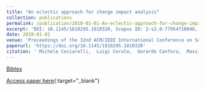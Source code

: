 ```yaml
---
title: "An eclectic approach for change impact analysis"
collection: publications
permalink: /publication/2010-01-01-An-eclectic-approach-for-change-impact-analysis
excerpt: 'DOI: 10.1145/1810295.1810320, Scopus ID: 2-s2.0-77954718048, Cited by: 26'
date: 2010-01-01
venue: 'Proceedings of the 32nd ACM/IEEE International Conference on Software Engineering - Volume 2, ICSE 2010, Cape Town, South Africa, 1-8 May 2010'
paperurl: 'https://doi.org/10.1145/1810295.1810320'
citation: ' Michele Ceccarelli,  Luigi Cerulo,  Gerardo Canfora,  Massimiliano Di Penta, &quot;An eclectic approach for change impact analysis.&quot; Proceedings of the 32nd ACM/IEEE International Conference on Software Engineering - Volume 2, ICSE 2010, Cape Town, South Africa, 1-8 May 2010, 2010.'
---
```

[Bibtex](https://dblp.org/rec/bib/conf/icse/CeccarelliCCP10)

[Access paper here](https://doi.org/10.1145/1810295.1810320){:target="_blank"}
